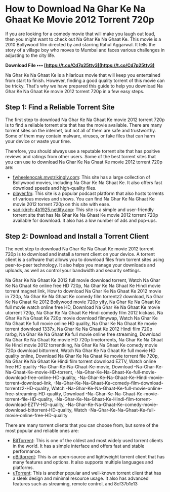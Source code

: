 # How to Download Na Ghar Ke Na Ghaat Ke Movie 2012 Torrent 720p
 
If you are looking for a comedy movie that will make you laugh out loud, then you might want to check out Na Ghar Ke Na Ghaat Ke. This movie is a 2010 Bollywood film directed by and starring Rahul Aggarwal. It tells the story of a village boy who moves to Mumbai and faces various challenges in adjusting to the city life.
 
**Download File ••• [https://t.co/Cd7p25ttv3](https://t.co/Cd7p25ttv3)**


 
Na Ghar Ke Na Ghaat Ke is a hilarious movie that will keep you entertained from start to finish. However, finding a good quality torrent of this movie can be tricky. That's why we have prepared this guide to help you download Na Ghar Ke Na Ghaat Ke movie 2012 torrent 720p in a few easy steps.
 
## Step 1: Find a Reliable Torrent Site
 
The first step to download Na Ghar Ke Na Ghaat Ke movie 2012 torrent 720p is to find a reliable torrent site that has the movie available. There are many torrent sites on the internet, but not all of them are safe and trustworthy. Some of them may contain malware, viruses, or fake files that can harm your device or waste your time.
 
Therefore, you should always use a reputable torrent site that has positive reviews and ratings from other users. Some of the best torrent sites that you can use to download Na Ghar Ke Na Ghaat Ke movie 2012 torrent 720p are:
 
- [fwheelenocak.mystrikingly.com](https://fwheelenocak.mystrikingly.com/blog/na-ghar-ke-na-ghaat-ke-movie-2012-torrent-720p): This site has a large collection of Bollywood movies, including Na Ghar Ke Na Ghaat Ke. It also offers fast download speeds and high-quality files.
- [player.fm](https://player.fm/series/miss-tanakpur-haazir-ho-full-movie-in-hd-download-utorrent/na-ghar-ke-na-ghaat-ke-movie-2012-torrent-720p): This site is a popular podcast platform that also hosts torrents of various movies and shows. You can find Na Ghar Ke Na Ghaat Ke movie 2012 torrent 720p on this site with ease.
- [sad-kirch-4b1925.netlify.app](https://sad-kirch-4b1925.netlify.app/na-ghar-ke-na-ghaat-ke-movie-2012-torrent-720p): This site is a simple and user-friendly torrent site that has Na Ghar Ke Na Ghaat Ke movie 2012 torrent 720p available for download. It also has a low number of ads and pop-ups.

## Step 2: Download and Install a Torrent Client
 
The next step to download Na Ghar Ke Na Ghaat Ke movie 2012 torrent 720p is to download and install a torrent client on your device. A torrent client is a software that allows you to download files from torrent sites using peer-to-peer technology. It also helps you manage your downloads and uploads, as well as control your bandwidth and security settings.
 
Na Ghar Ke Na Ghaat Ke 2012 full movie download torrent,  Watch Na Ghar Ke Na Ghaat Ke online free HD 720p,  Na Ghar Ke Na Ghaat Ke Hindi movie torrent magnet link,  How to download Na Ghar Ke Na Ghaat Ke 2012 movie in 720p,  Na Ghar Ke Na Ghaat Ke comedy film torrentz2 download,  Na Ghar Ke Na Ghaat Ke 2012 Bollywood movie 720p yify,  Na Ghar Ke Na Ghaat Ke full movie watch online free HD,  Download Na Ghar Ke Na Ghaat Ke movie utorrent 720p,  Na Ghar Ke Na Ghaat Ke Hindi comedy film 2012 kickass,  Na Ghar Ke Na Ghaat Ke 720p movie download filmywap,  Watch Na Ghar Ke Na Ghaat Ke full movie online HD quality,  Na Ghar Ke Na Ghaat Ke movie torrent download 1337x,  Na Ghar Ke Na Ghaat Ke 2012 Hindi film 720p rarbg,  Na Ghar Ke Na Ghaat Ke full movie online free streaming,  Download Na Ghar Ke Na Ghaat Ke movie HD 720p limetorrents,  Na Ghar Ke Na Ghaat Ke Hindi movie 2012 torrentking,  Na Ghar Ke Na Ghaat Ke comedy movie 720p download bittorrent,  Watch Na Ghar Ke Na Ghaat Ke full movie HD quality online,  Download Na Ghar Ke Na Ghaat Ke movie torrent file 720p,  Na Ghar Ke Na Ghaat Ke Hindi film torrent download EZTV,  Watch online free HD quality -Na-Ghar-Ke-Na-Ghaat-Ke-movie,  Download -Na-Ghar-Ke-Na-Ghaat-Ke-movie-HD-torrent,  -Na-Ghar-Ke-Na-Ghaat-Ke-full-movie-download-free-online-HD-quality,  -Na-Ghar-Ke-Na-Ghaat-Ke-Hindi-movie-torrent-download-link,  -Na-Ghar-Ke-Na-Ghaat-Ke-comedy-film-download-torrentz2-HD-quality,  Watch -Na-Ghar-Ke-Na-Ghaat-Ke-full-movie-online-free-streaming-HD-quality,  Download -Na-Ghar-Ke-Na-Ghaat-Ke-movie-torrent-file-HD-quality,  -Na-Ghar-Ke-Na-Ghaat-Ke-Hindi-film-torrent-download-EZTV-HD-quality,  -Na-Ghar-Ke-Na-Ghaat-Ke-comedy-movie-download-bittorrent-HD-quality,  Watch -Na-Ghar-Ke-Na-Ghaat-Ke-full-movie-online-free-HD-quality
 
There are many torrent clients that you can choose from, but some of the most popular and reliable ones are:

- [BitTorrent](https://www.bittorrent.com/): This is one of the oldest and most widely used torrent clients in the world. It has a simple interface and offers fast and stable performance.
- [qBittorrent](https://www.qbittorrent.org/): This is an open-source and lightweight torrent client that has many features and options. It also supports multiple languages and platforms.
- [uTorrent](https://www.utorrent.com/): This is another popular and well-known torrent client that has a sleek design and minimal resource usage. It also has advanced features such as streaming, remote control, and 8cf37b1e13


